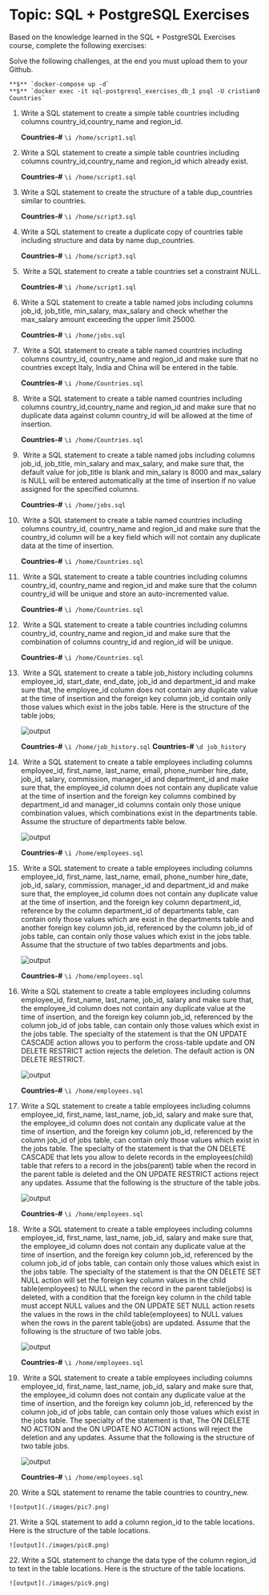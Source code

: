 # Topic:​ SQL + PostgreSQL Exercises
Based on the knowledge learned in the SQL + PostgreSQL Exercises
course, complete the following exercises:

Solve the following challenges, at the end you must upload them to
your Github.

    **$** `docker-compose up -d`
    **$** `docker exec -it sql-postgresql_exercises_db_1 psql -U cristian0 Countries`

1. Write a SQL statement to create a simple table countries including columns
country_id,country_name and region_id.

    **Countries-#** `\i /home/script1.sql`

2. Write a SQL statement to create a simple table countries including columns
country_id,country_name and region_id which already exist.

    **Countries-#** `\i /home/script1.sql`

3. Write a SQL statement to create the structure of a table dup_countries
similar to countries.

    **Countries-#** `\i /home/script3.sql`

4. Write a SQL statement to create a duplicate copy of countries table
including structure and data by name dup_countries.

    **Countries-#** `\i /home/script3.sql`

5. ​ Write a SQL statement to create a table countries set a constraint NULL.

    **Countries-#** `\i /home/script1.sql`

6. Write a SQL statement to create a table named jobs including columns
job_id, job_title, min_salary, max_salary and check whether the max_salary
amount exceeding the upper limit 25000.

    **Countries-#** `\i /home/jobs.sql`

7. ​ Write a SQL statement to create a table named countries including columns
country_id, country_name and region_id and make sure that no countries
except Italy, India and China will be entered in the table.

    **Countries-#** `\i /home/Countries.sql`

8. ​ Write a SQL statement to create a table named countries including columns
country_id,country_name and region_id and make sure that no duplicate data
against column country_id will be allowed at the time of insertion.

    **Countries-#** `\i /home/Countries.sql`

9. ​ Write a SQL statement to create a table named jobs including columns
job_id, job_title, min_salary and max_salary, and make sure that, the default
value for job_title is blank and min_salary is 8000 and max_salary is NULL will
be entered automatically at the time of insertion if no value assigned for the
specified columns.

    **Countries-#** `\i /home/jobs.sql`

10. ​ Write a SQL statement to create a table named countries including
columns country_id, country_name and region_id and make sure that the
country_id column will be a key field which will not contain any duplicate data
at the time of insertion.

    **Countries-#** `\i /home/Countries.sql`

11. ​ Write a SQL statement to create a table countries including columns
country_id, country_name and region_id and make sure that the column
country_id will be unique and store an auto-incremented value.

    **Countries-#** `\i /home/Countries.sql`

12. ​ Write a SQL statement to create a table countries including columns
country_id, country_name and region_id and make sure that the combination
of columns country_id and region_id will be unique.

    **Countries-#** `\i /home/Countries.sql`

13. ​ Write a SQL statement to create a table job_history including columns
employee_id, start_date, end_date, job_id and department_id and make sure
that, the employee_id column does not contain any duplicate value at the time
of insertion and the foreign key column job_id contain only those values which
exist in the jobs table.
Here is the structure of the table jobs;

    ![output](./images/pic0.png)

    **Countries-#** `\i /home/job_history.sql`
    **Countries-#** `\d job_history`

14. ​ Write a SQL statement to create a table employees including columns
employee_id, first_name, last_name, email, phone_number hire_date, job_id,
salary, commission, manager_id and department_id and make sure that, the
employee_id column does not contain any duplicate value at the time of
insertion and the foreign key columns combined by department_id and
manager_id columns contain only those unique combination values, which
combinations exist in the departments table.
Assume the structure of departments table below.

    ![output](./images/pic1.png)

    **Countries-#** `\i /home/employees.sql`

15. ​ Write a SQL statement to create a table employees including columns
employee_id, first_name, last_name, email, phone_number hire_date, job_id,
salary, commission, manager_id and department_id and make sure that, the 
employee_id column does not contain any duplicate value at the time of
insertion, and the foreign key column department_id, reference by the column
department_id of departments table, can contain only those values which are
exist in the departments table and another foreign key column job_id,
referenced by the column job_id of jobs table, can contain only those values
which exist in the jobs table.
Assume that the structure of two tables departments and jobs.

    ![output](./images/pic2.png)

    **Countries-#** `\i /home/employees.sql`

16. ​Write a SQL statement to create a table employees including columns
employee_id, first_name, last_name, job_id, salary and make sure that, the
employee_id column does not contain any duplicate value at the time of
insertion, and the foreign key column job_id, referenced by the column job_id
of jobs table, can contain only those values which exist in the jobs table. The
specialty of the statement is that the ON UPDATE CASCADE action allows
you to perform the cross-table update and ON DELETE RESTRICT action
rejects the deletion. The default action is ON DELETE RESTRICT.

    ![output](./images/pic3.png)

    **Countries-#** `\i /home/employees.sql`

17. Write a SQL statement to create a table employees including columns
employee_id, first_name, last_name, job_id, salary and make sure that, the
employee_id column does not contain any duplicate value at the time of
insertion, and the foreign key column job_id, referenced by the column job_id
of jobs table, can contain only those values which exist in the jobs table. The
specialty of the statement is that the ON DELETE CASCADE that lets you
allow to delete records in the employees(child) table that refers to a record in
the jobs(parent) table when the record in the parent table is deleted and the
ON UPDATE RESTRICT actions reject any updates.
Assume that the following is the structure of the table jobs.

    ![output](./images/pic4.png)

    **Countries-#** `\i /home/employees.sql`

18. ​ Write a SQL statement to create a table employees including columns
employee_id, first_name, last_name, job_id, salary and make sure that, the
employee_id column does not contain any duplicate value at the time of
insertion, and the foreign key column job_id, referenced by the column job_id
of jobs table, can contain only those values which exist in the jobs table. The
specialty of the statement is that the ON DELETE SET NULL action will set
the foreign key column values in the child table(employees) to NULL when the
record in the parent table(jobs) is deleted, with a condition that the foreign key
column in the child table must accept NULL values and the ON UPDATE SET
NULL action resets the values in the rows in the child table(employees) to
NULL values when the rows in the parent table(jobs) are updated.
Assume that the following is the structure of two table jobs.

    ![output](./images/pic5.png)

    **Countries-#** `\i /home/employees.sql`

19. ​ Write a SQL statement to create a table employees including columns
employee_id, first_name, last_name, job_id, salary and make sure that, the
employee_id column does not contain any duplicate value at the time of
insertion, and the foreign key column job_id, referenced by the column job_id
of jobs table, can contain only those values which exist in the jobs table. The
specialty of the statement is that, The ON DELETE NO ACTION and the ON
UPDATE NO ACTION actions will reject the deletion and any updates.
Assume that the following is the structure of two table jobs.

    ![output](./images/pic6.png)

    **Countries-#** `\i /home/employees.sql`

20.​ Write a SQL statement to rename the table countries to country_new.

    ![output](./images/pic7.png)

21.​ Write a SQL statement to add a column region_id to the table locations.
Here is the structure of the table locations.

    ![output](./images/pic8.png)

22.​ Write a SQL statement to change the data type of the column region_id to
text in the table locations.
Here is the structure of the table locations.

    ![output](./images/pic9.png)
